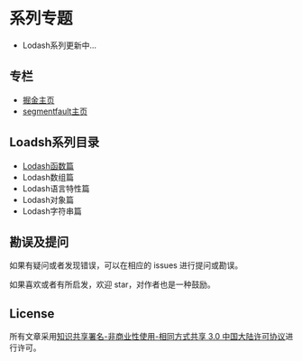 # 系列专题

- Lodash系列更新中...

## 专栏

* [掘金主页](https://juejin.cn/user/26044007464013/posts)
* [segmentfault主页](https://segmentfault.com/u/orekish/articles)

## Loadsh系列目录

- [Lodash函数篇](https://github.com/OrekiSH/blog/issues/4)
- Lodash数组篇
- Lodash语言特性篇
- Lodash对象篇
- Lodash字符串篇

## 勘误及提问

如果有疑问或者发现错误，可以在相应的 issues 进行提问或勘误。

如果喜欢或者有所启发，欢迎 star，对作者也是一种鼓励。

## License

所有文章采用[知识共享署名-非商业性使用-相同方式共享 3.0 中国大陆许可协议](http://creativecommons.org/licenses/by-nc-sa/3.0/cn/)进行许可。